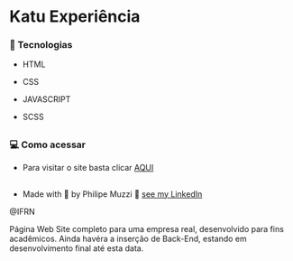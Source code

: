 # Katu Experiência

### :rocket: Tecnologias

<p align="justify">

- HTML

- CSS

- JAVASCRIPT

- SCSS




</p>

##

</p>

### 💻 Como acessar

<p align="justify">

-  Para visitar o site basta clicar <a href="https://philipemuzzi.github.io/novo-catu/" target="_blank">AQUI</a>


</p>

##

 -  Made with 💙 by Philipe Muzzi 👋 <a href="https://www.linkedin.com/in/philipemuzzi/" target="_blank">see my LinkedIn</a>

 @IFRN











Página Web Site completo para uma empresa real, desenvolvido para fins acadêmicos. Ainda havéra a inserção de Back-End, estando em desenvolvimento final até esta data.
